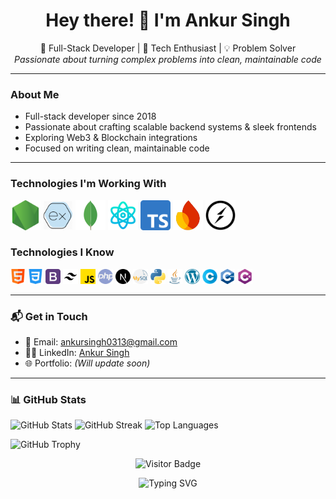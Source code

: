<h1 align="center">Hey there! 👋 I'm Ankur Singh</h1>

<p align="center">
  🚀 Full-Stack Developer | 🧠 Tech Enthusiast | 💡 Problem Solver<br>
  <em>Passionate about turning complex problems into clean, maintainable code</em>
</p>

---

### About Me

- Full-stack developer since 2018
- Passionate about crafting scalable backend systems & sleek frontends
- Exploring Web3 & Blockchain integrations
- Focused on writing clean, maintainable code

---

<div>
<span align="left">
  
  
### Technologies I'm Working With
  <img src="./images/node-js.png" width="48" title="Node.js" />
  <img src="./images/Express-js.png" width="48" title="Express.js" />
  <img src="./images/mongodb.svg" width="48" title="MongoDB" />
  <img src="./images/science.png" width="48" title="React / React Native" />
  <img src="./images/typescript.png" width="48" title="TypeScript" />
  <img src="./images/firebase.png" width="48" title="Firebase" />
  <img src="./images/socket.io.png" width="48" title="Socket.IO" />
</span>

<span align="left">
  
### Technologies I Know
  <img src="./images/html.png" width="24" title="HTML" />
  <img src="./images/css-3.png" width="24" title="CSS" />
  <img src="./images/bootstrap.png" width="24" title="Bootstrap" />
  <img src="./images/tailwind-css.svg" width="24" title="Tailwind CSS" />
  <img src="./images/js.png" width="24" title="JavaScript" />
  <img src="./images/php.png" width="24" title="PHP" />
  <img src="./images/next-js.svg" width="24" title="Next.js" />
  <img src="./images/mysql.png" width="24" title="MySQL" />
  <img src="./images/python.png" width="24" title="Python" />
  <img src="./images/java.png" width="24" title="Java" />
  <img src="./images/wordpress.png" width="24" title="WordPress" />
  <img src="./images/letter-c.png" width="24" title="C" />
  <img src="./images/c-.png" width="24" title="C++" />
  <img src="./images/c-sharp.png" width="24" title="C#" />
</span>
</div>

---

### 📬 Get in Touch

- 📧 Email: [ankursingh0313@gmail.com](mailto:ankursingh0313@gmail.com)
- 🧑‍💼 LinkedIn: [Ankur Singh](https://www.linkedin.com/in/ankur-singh-874820353)
- 🌐 Portfolio: *(Will update soon)*

---
### 📊 GitHub Stats

<p align="left">
  <img src="https://github-readme-stats.vercel.app/api?username=ankursingh0313&show_icons=true&theme=gotham" height="120" alt="GitHub Stats" />
  <img src="https://github-readme-streak-stats.herokuapp.com/?user=ankursingh0313&theme=gotham" height="120" alt="GitHub Streak" />
  <img src="https://github-readme-stats.vercel.app/api/top-langs/?username=ankursingh0313&layout=compact&theme=gotham" height="120" alt="Top Languages" />
</p>

<p align="left">
    <img src="https://github-profile-trophy.vercel.app/?username=ankursingh0313&theme=onestar&title=Experience,Commits,Repositories,Issues,Reviews,PullRequest" alt="GitHub Trophy" height="100" />
</p>
<!--   <p align="left">
  <img src="https://github-readme-activity-graph.vercel.app/graph?username=ankursingh0313&theme=gotham" height="150" alt="GitHub Contribution Graph (fallback)" />
</p> -->


<p align="center">
  <img src="https://visitor-badge.laobi.icu/badge?page_id=ankursingh0313.ankursingh0313" alt="Visitor Badge" />
</p>

<p align="center">
  <img src="https://readme-typing-svg.demolab.com?font=Fira+Code&size=24&pause=1000&color=00ff00&width=435&lines=Hello+there!+I'm+Ankur+Singh;Full-stack+developer+and+tech+enthusiast;Let's+build+something+great!" alt="Typing SVG" />
</p>

